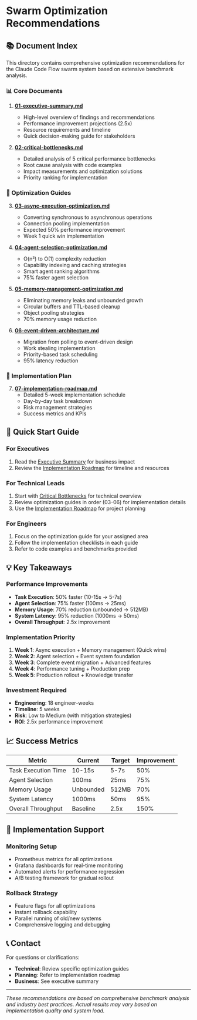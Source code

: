 # Swarm Optimization Recommendations

## 📚 Document Index

This directory contains comprehensive optimization recommendations for the Claude Code Flow swarm system based on extensive benchmark analysis.

### 📊 Core Documents

1. **[01-executive-summary.md](01-executive-summary.md)**
   - High-level overview of findings and recommendations
   - Performance improvement projections (2.5x)
   - Resource requirements and timeline
   - Quick decision-making guide for stakeholders

2. **[02-critical-bottlenecks.md](02-critical-bottlenecks.md)**
   - Detailed analysis of 5 critical performance bottlenecks
   - Root cause analysis with code examples
   - Impact measurements and optimization solutions
   - Priority ranking for implementation

### 🚀 Optimization Guides

3. **[03-async-execution-optimization.md](03-async-execution-optimization.md)**
   - Converting synchronous to asynchronous operations
   - Connection pooling implementation
   - Expected 50% performance improvement
   - Week 1 quick win implementation

4. **[04-agent-selection-optimization.md](04-agent-selection-optimization.md)**
   - O(n²) to O(1) complexity reduction
   - Capability indexing and caching strategies
   - Smart agent ranking algorithms
   - 75% faster agent selection

5. **[05-memory-management-optimization.md](05-memory-management-optimization.md)**
   - Eliminating memory leaks and unbounded growth
   - Circular buffers and TTL-based cleanup
   - Object pooling strategies
   - 70% memory usage reduction

6. **[06-event-driven-architecture.md](06-event-driven-architecture.md)**
   - Migration from polling to event-driven design
   - Work stealing implementation
   - Priority-based task scheduling
   - 95% latency reduction

### 📅 Implementation Plan

7. **[07-implementation-roadmap.md](07-implementation-roadmap.md)**
   - Detailed 5-week implementation schedule
   - Day-by-day task breakdown
   - Risk management strategies
   - Success metrics and KPIs

## 🎯 Quick Start Guide

### For Executives
1. Read the [Executive Summary](01-executive-summary.md) for business impact
2. Review the [Implementation Roadmap](07-implementation-roadmap.md) for timeline and resources

### For Technical Leads
1. Start with [Critical Bottlenecks](02-critical-bottlenecks.md) for technical overview
2. Review optimization guides in order (03-06) for implementation details
3. Use the [Implementation Roadmap](07-implementation-roadmap.md) for project planning

### For Engineers
1. Focus on the optimization guide for your assigned area
2. Follow the implementation checklists in each guide
3. Refer to code examples and benchmarks provided

## 💡 Key Takeaways

### Performance Improvements
- **Task Execution**: 50% faster (10-15s → 5-7s)
- **Agent Selection**: 75% faster (100ms → 25ms)
- **Memory Usage**: 70% reduction (unbounded → 512MB)
- **System Latency**: 95% reduction (1000ms → 50ms)
- **Overall Throughput**: 2.5x improvement

### Implementation Priority
1. **Week 1**: Async execution + Memory management (Quick wins)
2. **Week 2**: Agent selection + Event system foundation
3. **Week 3**: Complete event migration + Advanced features
4. **Week 4**: Performance tuning + Production prep
5. **Week 5**: Production rollout + Knowledge transfer

### Investment Required
- **Engineering**: 18 engineer-weeks
- **Timeline**: 5 weeks
- **Risk**: Low to Medium (with mitigation strategies)
- **ROI**: 2.5x performance improvement

## 📈 Success Metrics

| Metric | Current | Target | Improvement |
|--------|---------|--------|-------------|
| Task Execution Time | 10-15s | 5-7s | 50% |
| Agent Selection | 100ms | 25ms | 75% |
| Memory Usage | Unbounded | 512MB | 70% |
| System Latency | 1000ms | 50ms | 95% |
| Overall Throughput | Baseline | 2.5x | 150% |

## 🔧 Implementation Support

### Monitoring Setup
- Prometheus metrics for all optimizations
- Grafana dashboards for real-time monitoring
- Automated alerts for performance regression
- A/B testing framework for gradual rollout

### Rollback Strategy
- Feature flags for all optimizations
- Instant rollback capability
- Parallel running of old/new systems
- Comprehensive logging and debugging

## 📞 Contact

For questions or clarifications:
- **Technical**: Review specific optimization guides
- **Planning**: Refer to implementation roadmap
- **Business**: See executive summary

---

*These recommendations are based on comprehensive benchmark analysis and industry best practices. Actual results may vary based on implementation quality and system load.*